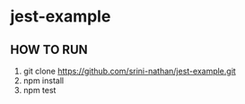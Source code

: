# jest-example

## HOW TO RUN
1. git clone https://github.com/srini-nathan/jest-example.git
2. npm install
3. npm test
